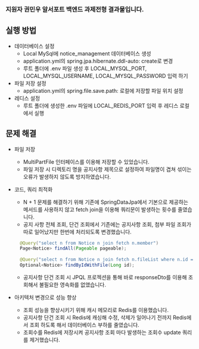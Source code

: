 ### 지원자 권민우 알서포트 백엔드 과제전형 결과물입니다.

## 실행 방법
- 데이터베이스 설정
  - Local MySql에 notice_management 데이터베이스 생성
  - application.yml의 spring.jpa.hibernate.ddl-auto: create로 변경
  - 루트 폴더에 .env 파일 생성 후 LOCAL_MYSQL_PORT, LOCAL_MYSQL_USERNAME, LOCAL_MYSQL_PASSWORD 입력 하기
- 파일 저장 설정
  - application.yml의 spring.file.save.path: 로컬에 저장할 파일 위치 설정
- 레디스 설정
  - 루트 폴더에 생성한 .env 파일에 LOCAL_REDIS_PORT 입력 후 레디스 로컬에서 실행

## 문제 해결
- 파일 저장
  - MultiPartFile 인터페이스를 이용해 저장할 수 있었습니다.
  - 파일 저장 시 디렉토리 명을 공지사항 제목으로 설정하여 파일명이 겹쳐 섞이는 오류가 발생하지 않도록 방지하였습니다.

- 코드, 쿼리 최적화
  - N + 1 문제를 해결하기 위해 기존에 SpringDataJpa에서 기본으로 제공하는 메서드를 사용하지 않고 fetch join을 이용해 쿼리문이 발생하는 횟수를 줄였습니다.
  - 공지 사항 전체 조회, 단건 조회에서 기존에는 공지사항 조회, 첨부 파일 조회가 따로 일어났지만 한번에 처리되도록 변경했습니다.
  ```java
    @Query("select n from Notice n join fetch n.member")
    Page<Notice> findAll(Pageable pageable);
    
    @Query("select n from Notice n join fetch n.fileList where n.id = :id")
    Optional<Notice> findByIdWithFile(Long id);
  ```
  
  - 공지사항 단건 조회 시 JPQL 프로젝션을 통해 바로 responseDto를 이용해 조회해서 불필요한 영속화를 없앴습니다.

- 아키텍처 변경으로 성능 향상
  - 조회 성능을 향상시키기 위해 캐시 메모리로 Redis를 이용했습니다.
  - 공지사항 단건 조회 시 Redis에 캐싱해 수정, 삭제가 일어나기 전까지 Redis에서 조회 하도록 해서 데이터베이스 부하를 줄였습니다.
  - 조회수를 Redis에 저장시켜 공지사항 조회 마다 발생하는 조회수 update 쿼리를 제거했습니다. 
